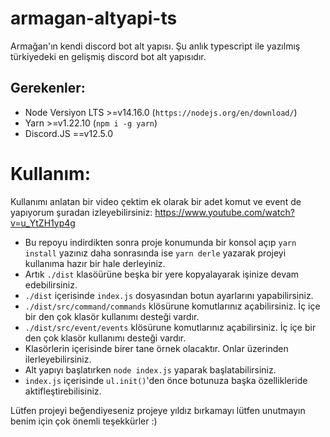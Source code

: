 # armagan-altyapi-ts
 Armağan'ın kendi discord bot alt yapısı. Şu anlık typescript ile yazılmış türkiyedeki en gelişmiş discord bot alt yapısıdır.

## Gerekenler:
  - Node Versiyon LTS >=v14.16.0 (`https://nodejs.org/en/download/`)
  - Yarn >=v1.22.10 (`npm i -g yarn`)
  - Discord.JS ==v12.5.0

# Kullanım:

 
  Kullanımı anlatan bir video çektim ek olarak bir adet komut ve event de yapıyorum şuradan izleyebilirsiniz: https://www.youtube.com/watch?v=u_YtZH1yp4g
  
  
  - Bu repoyu indirdikten sonra proje konumunda bir konsol açıp `yarn install` yazınız daha sonrasında ise `yarn derle` yazarak projeyi kullanıma hazır bir hale derleyiniz.
  - Artık `./dist` klasöürüne beşka bir yere kopyalayarak işinize devam edebilirsiniz.
  - `./dist` içerisinde `index.js` dosyasından botun ayarlarını yapabilirsiniz.
  - `./dist/src/command/commands` klösürune komutlarınız açabilirsiniz. İç içe bir den çok klasör kullanımı desteği vardır.
  - `./dist/src/event/events` klösürune komutlarınız açabilirsiniz. İç içe bir den çok klasör kullanımı desteği vardır.
  - Klasörlerin içerisinde birer tane örnek olacaktır. Onlar üzerinden ilerleyebilirsiniz.
  - Alt yapıyı başlatırken `node index.js` yaparak başlatabilirsiniz.
  - `index.js` içerisinde `ul.init()`'den önce botunuza başka özellikleride aktifleştirebilisiniz.
  

Lütfen projeyi beğendiyeseniz projeye yıldız bırkamayı lütfen unutmayın benim için çok önemli teşekkürler :)
